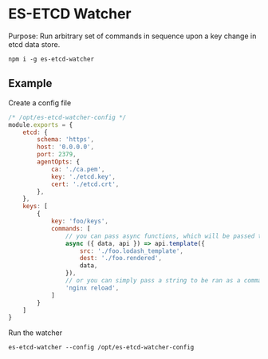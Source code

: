 # ES-ETCD Watcher

Purpose: Run arbitrary set of commands in sequence upon a key change in etcd data store.

```
npm i -g es-etcd-watcher
```

## Example

Create a config file

```js
/* /opt/es-etcd-watcher-config */
module.exports = {
	etcd: {
		schema: 'https',
		host: '0.0.0.0',
		port: 2379,
		agentOpts: {
			ca: './ca.pem',
			key: './etcd.key',
			cert: './etcd.crt',
		},
	},
	keys: [
		{
			key: 'foo/keys',
			commands: [
				// you can pass async functions, which will be passed these args
				async ({ data, api }) => api.template({ 
					src: './foo.lodash_template',
					dest: './foo.rendered',
					data,
				}),
				// or you can simply pass a string to be ran as a command
				'nginx reload',
			]
		}
	]
}
```

Run the watcher

```
es-etcd-watcher --config /opt/es-etcd-watcher-config
```